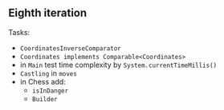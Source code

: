 ## Eighth iteration

Tasks:
- `CoordinatesInverseComparator`
- `Coordinates implements Comparable<Coordinates>`
- in `Main` test time complexity by `System.currentTimeMillis()`
- `Castling` in `moves`
- in Chess add:
  - `isInDanger`
  - `Builder`